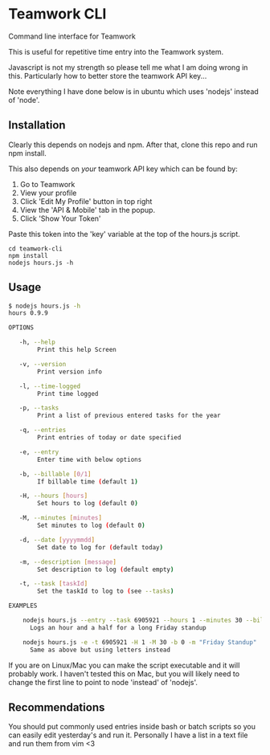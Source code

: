 # Teamwork CLI
Command line interface for Teamwork

This is useful for repetitive time entry into the Teamwork system. 

Javascript is not my strength so please tell me what I am doing wrong in this. Particularly how to better store the teamwork API key...

Note everything I have done below is in ubuntu which uses 'nodejs' instead of 'node'. 


## Installation

Clearly this depends on nodejs and npm. After that, clone this repo and run npm install.

This also depends on _your_ teamwork API key which can be found by:

1. Go to Teamwork
2. View your profile
3. Click 'Edit My Profile' button in top right
4. View the 'API & Mobile' tab in the popup.
5. Click 'Show Your Token'

Paste this token into the 'key' variable at the top of the hours.js script.

```
cd teamwork-cli
npm install
nodejs hours.js -h
```

## Usage

```bash
$ nodejs hours.js -h
hours 0.9.9

OPTIONS

   -h, --help 
        Print this help Screen

   -v, --version 
        Print version info

   -l, --time-logged 
        Print time logged

   -p, --tasks 
        Print a list of previous entered tasks for the year

   -q, --entries 
        Print entries of today or date specified

   -e, --entry 
        Enter time with below options

   -b, --billable [0/1]
        If billable time (default 1)

   -H, --hours [hours]
        Set hours to log (default 0)

   -M, --minutes [minutes]
        Set minutes to log (default 0)

   -d, --date [yyyymmdd]
        Set date to log for (default today)

   -m, --description [message]
        Set description to log (default empty)

   -t, --task [taskId]
        Set the taskId to log to (see --tasks)

EXAMPLES

    nodejs hours.js --entry --task 6905921 --hours 1 --minutes 30 --billable 0 --description "Friday Standup"
      Logs an hour and a half for a long Friday standup

    nodejs hours.js -e -t 6905921 -H 1 -M 30 -b 0 -m "Friday Standup"
      Same as above but using letters instead
```

If you are on Linux/Mac you can make the script executable and it will probably work. I haven't tested this on Mac, but you will likely need to change the first line to point to node 'instead' of 'nodejs'.

## Recommendations
You should put commonly used entries inside bash or batch scripts so you can easily edit yesterday's and run it. Personally I have a list in a text file and run them from vim <3
